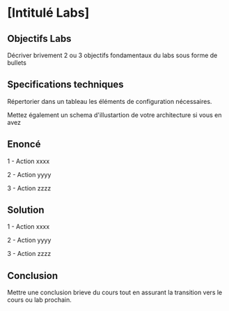 # [Intitulé Labs]

## Objectifs Labs

Décriver brivement 2 ou 3 objectifs fondamentaux du labs sous forme de bullets

## Specifications techniques

Répertorier dans un tableau les éléments de configuration nécessaires.

Mettez également un schema d'illustartion de votre architecture si vous en avez


## Enoncé

1 - Action xxxx

2 - Action yyyy

3 - Action zzzz

## Solution

1 - Action xxxx

2 - Action yyyy

3 - Action zzzz


## Conclusion

Mettre une conclusion brieve du cours tout en assurant la transition vers le cours ou lab prochain.
